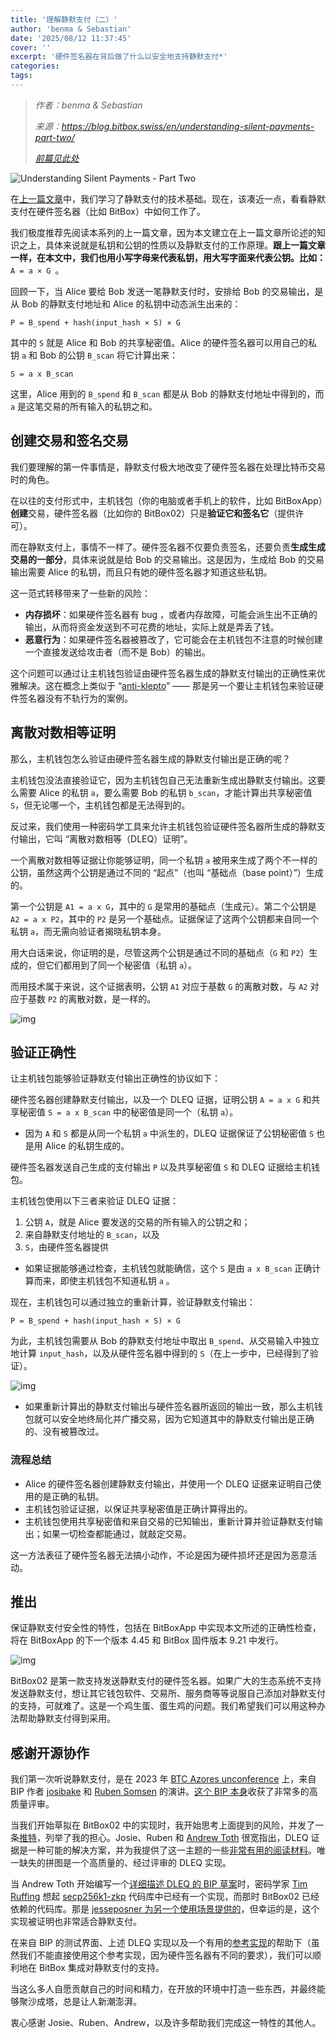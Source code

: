 ```yaml
---
title: '理解静默支付（二）'
author: 'benma & Sebastian'
date: '2025/08/12 11:37:45'
cover: ''
excerpt: '硬件签名器在背后做了什么以安全地支持静默支付*'
categories:
tags:
---
```



> *作者：benma & Sebastian*
>
> *来源：<https://blog.bitbox.swiss/en/understanding-silent-payments-part-two/>*
>
> *[前篇见此处](https://www.btcstudy.org/2025/08/06/understanding-silent-payments-part-one/)*

![Understanding Silent Payments - Part Two](../images/understanding-silent-payments-part-two/sp_part_two_header.png)

在[上一篇文章](https://blog.bitbox.swiss/en/understanding-silent-payments-part-one/)中，我们学习了静默支付的技术基础。现在，该凑近一点，看看静默支付在硬件签名器（比如 BitBox）中如何工作了。

我们极度推荐先阅读本系列的上一篇文章，因为本文建立在上一篇文章所论述的知识之上，具体来说就是私钥和公钥的性质以及静默支付的工作原理。**跟上一篇文章一样，在本文中，我们也用小写字母来代表私钥，用大写字面来代表公钥。比如：**`A = a × G `。

回顾一下，当 Alice 要给 Bob 发送一笔静默支付时，安排给 Bob 的交易输出，是从 Bob 的静默支付地址和 Alice 的私钥中动态派生出来的：

`P = B_spend + hash(input_hash × S) × G`

其中的 `S` 就是 Alice 和 Bob 的共享秘密值。Alice 的硬件签名器可以用自己的私钥 `a` 和 Bob 的公钥 `B_scan` 将它计算出来：

`S = a x B_scan`

这里，Alice 用到的 `B_spend` 和 `B_scan` 都是从 Bob 的静默支付地址中得到的，而 `a` 是这笔交易的所有输入的私钥之和。

## 创建交易和签名交易

我们要理解的第一件事情是，静默支付极大地改变了硬件签名器在处理比特币交易时的角色。

在以往的支付形式中，主机钱包（你的电脑或者手机上的软件，比如 BitBoxApp）**创建**交易，硬件签名器（比如你的 BitBox02）只是**验证它和签名它**（提供许可）。

而在静默支付上，事情不一样了。硬件签名器不仅要负责签名，还要负责**生成生成交易的一部分**，具体来说就是给 Bob 的交易输出。这是因为，生成给 Bob 的交易输出需要 Alice 的私钥，而且只有她的硬件签名器才知道这些私钥。

这一范式转移带来了一些新的风险：

- **内存损坏**：如果硬件签名器有 bug ，或者内存故障，可能会派生出不正确的输出，从而将资金发送到不可花费的地址，实际上就是弄丢了钱。
- **恶意行为**：如果硬件签名器被篡改了，它可能会在主机钱包不注意的时候创建一个直接发送给攻击者（而不是 Bob）的输出。

这个问题可以通过让主机钱包验证由硬件签名器生成的静默支付输出的正确性来优雅解决。这在概念上类似于 “[anti-klepto](https://blog.bitbox.swiss/en/anti-klepto-explained-protection-against-leaking-private-keys/)”  —— 那是另一个要让主机钱包来验证硬件签名器没有不轨行为的案例。

## 离散对数相等证明

那么，主机钱包怎么验证由硬件签名器生成的静默支付输出是正确的呢？

主机钱包没法直接验证它，因为主机钱包自己无法重新生成出静默支付输出。这要么需要 Alice 的私钥 `a`，要么需要 Bob 的私钥 `b_scan`，才能计算出共享秘密值 `S`，但无论哪一个，主机钱包都是无法得到的。

反过来，我们使用一种密码学工具来允许主机钱包验证硬件签名器所生成的静默支付输出，它叫 “离散对数相等（DLEQ）证明”。

一个离散对数相等证据让你能够证明，同一个私钥 `a` 被用来生成了两个不一样的公钥，虽然这两个公钥是通过不同的 “起点”（也叫 “基础点（base point）”）生成的。

第一个公钥是 `A1 = a x G`，其中的 `G` 是常用的基础点（生成元）。第二个公钥是 `A2 = a x P2`，其中的 `P2` 是另一个基础点。证据保证了这两个公钥都来自同一个私钥 `a`，而无需向验证者揭晓私钥本身。

用大白话来说，你证明的是，尽管这两个公钥是通过不同的基础点（`G` 和 `P2`）生成的，但它们都用到了同一个秘密值（私钥 `a`）。

而用技术属于来说，这个证据表明，公钥 `A1` 对应于基数 `G` 的离散对数，与 `A2` 对应于基数 `P2` 的离散对数，是一样的。

![img](../images/understanding-silent-payments-part-two/dleqproof.png)

## 验证正确性

让主机钱包能够验证静默支付输出正确性的协议如下：

硬件签名器创建静默支付输出，以及一个 DLEQ 证据，证明公钥 `A = a x G` 和共享秘密值 `S = a x B_scan` 中的秘密值是同一个（私钥 `a`）。

- 因为 `A` 和 `S` 都是从同一个私钥 `a` 中派生的，DLEQ 证据保证了公钥秘密值 `S` 也是用 Alice 的私钥生成的。

硬件签名器发送自己生成的支付输出 `P` 以及共享秘密值 `S` 和 DLEQ 证据给主机钱包。

主机钱包使用以下三者来验证 DLEQ 证据：

1. 公钥 `A`，就是 Alice 要发送的交易的所有输入的公钥之和；
2. 来自静默支付地址的 `B_scan`，以及
3. `S`，由硬件签名器提供

- 如果证据能够通过检查，主机钱包就能确信，这个 `S` 是由 `a x B_scan` 正确计算而来，即使主机钱包不知道私钥 `a` 。

现在，主机钱包可以通过独立的重新计算，验证静默支付输出：

`P = B_spend + hash(input_hash × S) × G `

为此，主机钱包需要从 Bob 的静默支付地址中取出 `B_spend`、从交易输入中独立地计算 `input_hash`，以及从硬件签名器中得到的 `S`（在上一步中，已经得到了验证）。

![img](../images/understanding-silent-payments-part-two/dleqproof_simple.png)

- 如果重新计算出的静默支付输出与硬件签名器所返回的输出一致，那么主机钱包就可以安全地终局化并广播交易，因为它知道其中的静默支付输出是正确的、没有被篡改过。

### 流程总结

- Alice 的硬件签名器创建静默支付输出，并使用一个 DLEQ 证据来证明自己使用的是正确的私钥。
- 主机钱包验证证据，以保证共享秘密值是正确计算得出的。
- 主机钱包使用共享秘密值和来自交易的已知输出，重新计算并验证静默支付输出；如果一切检查都能通过，就敲定交易。

这一方法表征了硬件签名器无法搞小动作，不论是因为硬件损坏还是因为恶意活动。

## 推出

保证静默支付安全性的特性，包括在 BitBoxApp 中实现本文所述的正确性检查，将在 BitBoxApp 的下一个版本 4.45 和 BitBox 固件版本 9.21 中发行。

![img](../images/understanding-silent-payments-part-two/sp1q_render.jpg)

BitBox02 是第一款支持发送静默支付的硬件签名器。如果广大的生态系统不支持发送静默支付，想让其它钱包软件、交易所、服务商等等说服自己添加对静默支付的支持，可就难了。这是一个鸡生蛋、蛋生鸡的问题。我们希望我们可以用这种办法帮助静默支付得到采用。

## 感谢开源协作

我们第一次听说静默支付，是在 2023 年 [BTC Azores unconference](https://btcazores.com/) 上，来自 BIP 作者 [josibake](https://x.com/josibake/) 和 [Ruben Somsen](https://x.com/SomsenRuben) 的演讲。[这个 BIP 本身](https://github.com/bitcoin/bips/blob/master/bip-0352.mediawiki)收获了非常多的高质量评审。

当我们开始草拟在 BitBox02 中的实现时，我开始思考上面提到的风险，并发了一条[推特](https://x.com/_benma_/status/1800910791585267948)，列举了我的担心。Josie、Ruben 和 [Andrew Toth](https://x.com/andrew_s_toth) 很宽指出，DLEQ 证据是一种可能的解决方案，并为我提供了这一主题的一些[非常有用的阅读材料](https://delvingbitcoin.org/t/bip352-psbt-support/877/1)。唯一缺失的拼图是一个高质量的、经过评审的 DLEQ 实现。

当 Andrew Toth 开始编写一个[详细描述 DLEQ 的 BIP 草案](https://gist.github.com/andrewtoth/df97c3260cc8d12f09d3855ee61322ea)时，密码学家 [Tim Ruffing](https://x.com/real_or_random) 想起 [secp256k1-zkp](https://github.com/BlockstreamResearch/secp256k1-zkp/) 代码库中已经有一个实现，而那时 BitBox02 已经依赖的代码库。那是 [jesseposner 为另一个使用场景提供的](https://github.com/BlockstreamResearch/secp256k1-zkp/pull/117/files#diff-af7e1bf67c999123aba5f3f14622539c6ac8eb6ce92676ccaa1f5c418bed6574)，但幸运的是，这个实现被证明也非常适合静默支付。

在来自 BIP 的测试界面、上述 DLEQ 实现以及一个有用的[参考实现](https://github.com/cygnet3/rust-silentpayments)的帮助下（虽然我们不能直接使用这个参考实现，因为硬件签名器有不同的要求），我们可以顺利地在 BitBox 集成对静默支付的支持。

当这么多人自愿贡献自己的时间和精力，在开放的环境中打造一些东西，并最终能够聚沙成塔，总是让人新潮澎湃。

衷心感谢 Josie、Ruben、Andrew，以及许多帮助我们完成这一特性的其他人。